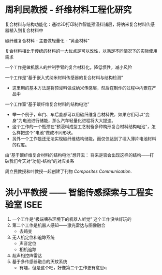 # 周利民教授 - 纤维材料工程化研究

复合材料与结构功能化：通过3D打印制作智能预浸料铺层，将纳米复合材料传感器植入到复合材料中

碳纤维复合材料 - 主要做轻量化 - “黄金材料” 

复合材料相比于传统的材料的一大优点是可以改性，以满足不同情况下的实际使用需求

一个工作是做机器人的控制手臂的复合材料化，降低惯性，减小风险

一个工作是“基于嵌入式纳米材料传感器的复合材料与结构检测”
+ 这里用的基本方法是将预浸料做成纳米传感层，然后在制作的过程中内嵌在产品中

一个工作室“基于碳纤维复合材料的结构电池”
+ 举一个例子，车门、车后盖都可以用碳纤维复合材料做，如果它们可以“变身”为电池进行储能，那么汽车轻量化进程将大大提速。
+ 这个工作的一个瓶颈在“预浸料成型工艺制备多种构形复合材料结构电池”，怎么样把这个“电池”做成不同形状。
+ 另外一个工作是还无法实现碳纤维结构储能，而仅仅达到了埋入薄片电池材料的程度。

由“基于碳纤维复合材料的结构电池”想开去：
    将来是否会出现这样的结构——打破我们今天对“功能-结构”的对应关系

周立民教授和叶教授一起创建了刊物 *Composites Communication*.

# 洪小平教授 —— 智能传感探索与工程实验室 ISEE

1. 一个工作是“极端嘈杂环境下的机器人听觉”
    这个工作没啥好玩的
2. 第二个工作是机器人感知——激光雷达与图像融合
    + 去畸变
3. 无人机定位和追踪系统
   + 声音定位
   + 相机追踪
4. 超声相控阵雷达
5. 基于多传感器融合的灭蚊系统
    + 有趣，但是这个吧，好像第二个工作更有意思q